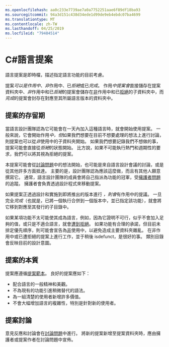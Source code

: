 ```yaml
---
ms.openlocfilehash: aa0c233e7739ae7a0a7752251aae6f89df18ba93
ms.sourcegitcommit: 94a3d151c438d34ede1d99de9eb4ebdc07ba4699
ms.translationtype: MT
ms.contentlocale: zh-TW
ms.lasthandoff: 04/25/2019
ms.locfileid: "79484514"
---
```

# <a name="c-language-proposals"></a>C#語言提案

語言提案是即時檔，描述指定語言功能的目前考慮。

提案*可以是作用中*、*非*作用中、已*拒絕*或已*完成*。 作用*中提案會*直接儲存在提案資料夾中、*非*作用中和已*拒絕*的提案會儲存在[非](proposals/inactive)作用中和已[拒絕](proposals/rejected)的子資料夾中，而*完成*的提案會封存在對應至其所屬語言版本的資料夾中。

## <a name="lifetime-of-a-proposal"></a>提案的存留期

當語言設計團隊認為它可能會在一天內加入這種語言時，就會開始使用提案。 一般來說，它會開始作用*中，但*如果我們想要在目前不想要處理的想法上進行討論，則提案也可以從*非*使用中的子資料夾開始。 如果我們想要記錄我們不想做的事，提案可能會直接從*拒絕*的狀態開始。 比方說，如果不可能執行熱門和週期性的要求，我們可以將其視為拒絕的提案。

本提案可能會從[討論問題](https://github.com/dotnet/csharplang/labels/Discussion)中的想法開始，也可能是來自語言設計會議的討論，或是從其他許多方面抵達。 主要的是，設計團隊認為應該這麼做，而且有其他人願意撰寫它。 通常，語言設計團隊的成員會將自己指派為功能的冠軍，受[擁護者問題](https://github.com/dotnet/csharplang/labels/Proposal%20champion)的追蹤。 擁護者會負責透過設計程式來移動提案。

如果提案正透過設計和實施到即將推出的版本進行 *，則會*有作用中的提議。 一旦完全*完成*（也就是，已將一個執行合併到一個版本中，並已指定該功能），就會將它移到對應至其發行的子目錄中。

如果某項功能不太可能使其成為語言，例如，因為它證明不可行，似乎不會加入足夠的值，或只是不適合語言，就會[遭到拒絕](proposals/rejected)。 如果功能有合理的承諾，但目前未排定優先順序，則可能會宣告為[非](proposals/inactive)使用中，以避免造成主要資料夾雜亂。 在非作用中或已遭拒絕的提案上進行工作，並于稍後 isdefunct，是很好的事。 類別目錄會反映目前的設計意圖。

## <a name="nature-of-a-proposal"></a>提案的本質

提案應遵循[提案範本](proposal-template.md)。 良好的提案應如下：

- 配合語言的一般精神和美觀。
- 不為現有的功能引進稍微替代的語法。
- 為一組清楚的使用者新增許多價值。
- 不會大幅增加語言的複雜性，特別是針對新的使用者。  

## <a name="discussion-of-proposals"></a>提案討論

意見反應和討論會在[討論問題](https://github.com/dotnet/csharplang/labels/Discussion)中進行。 將新的提案新增至提案資料夾時，應由擁護者或提案作者在討論問題中宣佈。 

 